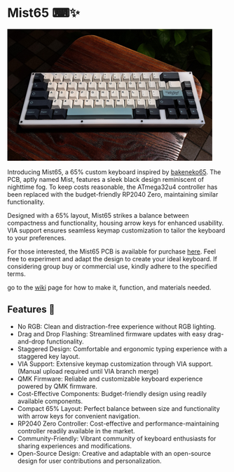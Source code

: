 
# Mist65 ⌨✨

<img src='https://github.com/naaeell/mist65/blob/main/mist65/pictures/keyboard.png'>


Introducing Mist65, a 65% custom keyboard inspired by [bakeneko65](https://github.com/kkatano/bakeneko-65). The PCB, aptly named Mist, features a sleek black design reminiscent of nighttime fog. To keep costs reasonable, the ATmega32u4 controller has been replaced with the budget-friendly RP2040 Zero, maintaining similar functionality.

Designed with a 65% layout, Mist65 strikes a balance between compactness and functionality, housing arrow keys for enhanced usability. VIA support ensures seamless keymap customization to tailor the keyboard to your preferences.

For those interested, the Mist65 PCB is available for purchase [here](https://www.tokopedia.com/applemontea). Feel free to experiment and adapt the design to create your ideal keyboard. If considering group buy or commercial use, kindly adhere to the specified terms.


go to the [wiki](https://github.com/naaeell/mist65/wiki) page for how to make it, function, and materials needed.

## Features 🔮

- No RGB: Clean and distraction-free experience without RGB lighting.
- Drag and Drop Flashing: Streamlined firmware updates with easy drag-and-drop functionality.
- Staggered Design: Comfortable and ergonomic typing experience with a staggered key layout.
- VIA Support: Extensive keymap customization through VIA support. (Manual upload required until VIA branch merge)
- QMK Firmware: Reliable and customizable keyboard experience powered by QMK firmware.
- Cost-Effective Components: Budget-friendly design using readily available components.
- Compact 65% Layout: Perfect balance between size and functionality with arrow keys for convenient navigation.
- RP2040 Zero Controller: Cost-effective and performance-maintaining controller readily available in the market.
- Community-Friendly: Vibrant community of keyboard enthusiasts for sharing experiences and modifications.
- Open-Source Design: Creative and adaptable with an open-source design for user contributions and personalization.
